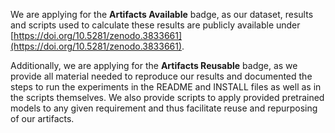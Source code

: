 We are applying for the **Artifacts Available** badge, as our dataset, results and scripts used to calculate these results are publicly available under [https://doi.org/10.5281/zenodo.3833661](https://doi.org/10.5281/zenodo.3833661).

Additionally, we are applying for the **Artifacts Reusable** badge, as we provide all material needed to reproduce our results and documented the steps to run the experiments in the README and INSTALL files as well as in the scripts themselves.
We also provide scripts to apply provided pretrained models to any given requirement and thus facilitate reuse and repurposing of our artifacts. 
